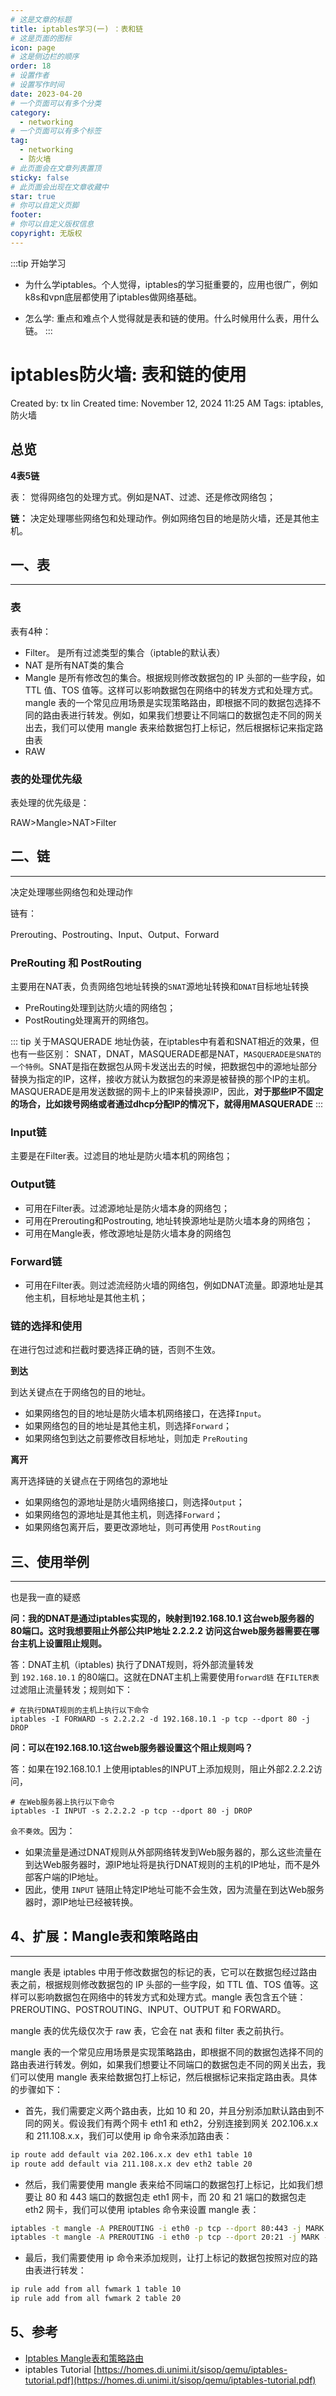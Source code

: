 ```yaml
---
# 这是文章的标题
title: iptables学习(一) ：表和链
# 这是页面的图标
icon: page
# 这是侧边栏的顺序
order: 18
# 设置作者
# 设置写作时间
date: 2023-04-20
# 一个页面可以有多个分类
category:
  - networking
# 一个页面可以有多个标签
tag:
  - networking
  - 防火墙
# 此页面会在文章列表置顶
sticky: false
# 此页面会出现在文章收藏中
star: true
# 你可以自定义页脚
footer: 
# 你可以自定义版权信息
copyright: 无版权
---
```



:::tip 开始学习
- 为什么学iptables。个人觉得，iptables的学习挺重要的，应用也很广，例如k8s和vpn底层都使用了iptables做网络基础。

- 怎么学: 重点和难点个人觉得就是表和链的使用。什么时候用什么表，用什么链。
:::

# iptables防火墙: 表和链的使用

Created by: tx lin
Created time: November 12, 2024 11:25 AM
Tags: iptables, 防火墙

## 总览

**4表5链**

表： 觉得网络包的处理方式。例如是NAT、过滤、还是修改网络包；

**链：** 决定处理哪些网络包和处理动作。例如网络包目的地是防火墙，还是其他主机。

## 一、表

---

### 表

表有4种：

- Filter。 是所有过滤类型的集合（iptable的默认表）
- NAT  是所有NAT类的集合
- Mangle  是所有修改包的集合。根据规则修改数据包的 IP 头部的一些字段，如 TTL 值、TOS 值等。这样可以影响数据包在网络中的转发方式和处理方式。mangle 表的一个常见应用场景是实现策略路由，即根据不同的数据包选择不同的路由表进行转发。例如，如果我们想要让不同端口的数据包走不同的网关出去，我们可以使用 mangle 表来给数据包打上标记，然后根据标记来指定路由表
- RAW

### **表的处理优先级**

表处理的优先级是：

RAW>Mangle>NAT>Filter

## 二、链

---

决定处理哪些网络包和处理动作

链有：

Prerouting、Postrouting、Input、Output、Forward

### PreRouting 和 PostRouting

主要用在NAT表，负责网络包地址转换的`SNAT`源地址转换和`DNAT`目标地址转换

- PreRouting处理到达防火墙的网络包；
- PostRouting处理离开的网络包。

::: tip 关于MASQUERADE
地址伪装，在iptables中有着和SNAT相近的效果，但也有一些区别：
SNAT，DNAT，MASQUERADE都是NAT，`MASQUERADE是SNAT的一个特例`。SNAT是指在数据包从网卡发送出去的时候，把数据包中的源地址部分替换为指定的IP，这样，接收方就认为数据包的来源是被替换的那个IP的主机。MASQUERADE是用发送数据的网卡上的IP来替换源IP，因此，**对于那些IP不固定的场合，比如拨号网络或者通过dhcp分配IP的情况下，就得用MASQUERADE**
:::

### Input链

主要是在Filter表。过滤目的地址是防火墙本机的网络包；

### Output链

- 可用在Filter表。过滤源地址是防火墙本身的网络包；
- 可用在Prerouting和Postrouting, 地址转换源地址是防火墙本身的网络包；
- 可用在Mangle表，修改源地址是防火墙本身的网络包

### Forward链

- 可用在Filter表。则过滤流经防火墙的网络包，例如DNAT流量。即源地址是其他主机，目标地址是其他主机；

### 链的选择和使用

在进行包过滤和拦截时要选择正确的链，否则不生效。

**到达**

到达关键点在于网络包的目的地址。

- 如果网络包的目的地址是防火墙本机网络接口，在选择`Input`。
- 如果网络包的目的地址是其他主机，则选择`Forward`；
- 如果网络包到达之前要修改目标地址，则加走 `PreRouting`

**离开**

离开选择链的关键点在于网络包的源地址

- 如果网络包的源地址是防火墙网络接口，则选择`Output`；
- 如果网络包的源地址是其他主机，则选择`Forward`；
- 如果网络包离开后，要更改源地址，则可再使用 `PostRouting`

## 三、使用举例

---

也是我一直的疑惑

**问：我的DNAT是通过iptables实现的，映射到192.168.10.1 这台web服务器的80端口。这时我想要阻止外部公共IP地址 2.2.2.2 访问这台web服务器需要在哪台主机上设置阻止规则。**

答：DNAT主机（iptables) 执行了DNAT规则，将外部流量转发到 `192.168.10.1` 的80端口。这就在DNAT主机上需要使用`forward链` 在`FILTER表` 过滤阻止流量转发；规则如下：

```
# 在执行DNAT规则的主机上执行以下命令
iptables -I FORWARD -s 2.2.2.2 -d 192.168.10.1 -p tcp --dport 80 -j DROP
```

**问：可以在192.168.10.1这台web服务器设置这个阻止规则吗？**

答：如果在192.168.10.1 上使用iptables的INPUT上添加规则，阻止外部2.2.2.2访问，

```
# 在Web服务器上执行以下命令
iptables -I INPUT -s 2.2.2.2 -p tcp --dport 80 -j DROP
```

`会不奏效`。因为：

- 如果流量是通过DNAT规则从外部网络转发到Web服务器的，那么这些流量在到达Web服务器时，源IP地址将是执行DNAT规则的主机的IP地址，而不是外部客户端的IP地址。
- 因此，使用 `INPUT` 链阻止特定IP地址可能不会生效，因为流量在到达Web服务器时，源IP地址已经被转换。

## 4、扩展：Mangle表和策略路由

---

mangle 表是 iptables 中用于修改数据包的标记的表，它可以在数据包经过路由表之前，根据规则修改数据包的 IP 头部的一些字段，如 TTL 值、TOS 值等。这样可以影响数据包在网络中的转发方式和处理方式。mangle 表包含五个链：PREROUTING、POSTROUTING、INPUT、OUTPUT 和 FORWARD。

mangle 表的优先级仅次于 raw 表，它会在 nat 表和 filter 表之前执行。

mangle 表的一个常见应用场景是实现策略路由，即根据不同的数据包选择不同的路由表进行转发。例如，如果我们想要让不同端口的数据包走不同的网关出去，我们可以使用 mangle 表来给数据包打上标记，然后根据标记来指定路由表。具体的步骤如下：

- 首先，我们需要定义两个路由表，比如 10 和 20，并且分别添加默认路由到不同的网关。假设我们有两个网卡 eth1 和 eth2，分别连接到网关 202.106.x.x 和 211.108.x.x，我们可以使用 ip 命令来添加路由表：

```bash
ip route add default via 202.106.x.x dev eth1 table 10
ip route add default via 211.108.x.x dev eth2 table 20

```

- 然后，我们需要使用 mangle 表来给不同端口的数据包打上标记，比如我们想要让 80 和 443 端口的数据包走 eth1 网卡，而 20 和 21 端口的数据包走 eth2 网卡，我们可以使用 iptables 命令来设置 mangle 表：

```bash
iptables -t mangle -A PREROUTING -i eth0 -p tcp --dport 80:443 -j MARK --set-mark 1
iptables -t mangle -A PREROUTING -i eth0 -p tcp --dport 20:21 -j MARK --set-mark 2

```

- 最后，我们需要使用 ip 命令来添加规则，让打上标记的数据包按照对应的路由表进行转发：

```bash
ip rule add from all fwmark 1 table 10
ip rule add from all fwmark 2 table 20

```

## 5、参考

- [Iptables Mangle表和策略路由](https://www.cnblogs.com/wanghongwei-dev/p/17635179.html)
- iptables Tutorial  [https://homes.di.unimi.it/sisop/qemu/iptables-tutorial.pdf](https://homes.di.unimi.it/sisop/qemu/iptables-tutorial.pdf)



